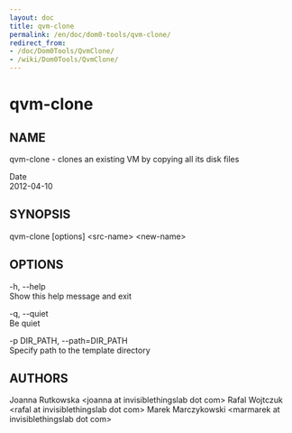 ```yaml
---
layout: doc
title: qvm-clone
permalink: /en/doc/dom0-tools/qvm-clone/
redirect_from:
- /doc/Dom0Tools/QvmClone/
- /wiki/Dom0Tools/QvmClone/
---
```


qvm-clone
=========

NAME
----

qvm-clone - clones an existing VM by copying all its disk files

Date  
2012-04-10

SYNOPSIS
--------

qvm-clone [options] \<src-name\> \<new-name\>

OPTIONS
-------

-h, --help  
Show this help message and exit

-q, --quiet  
Be quiet

-p DIR\_PATH, --path=DIR\_PATH  
Specify path to the template directory

AUTHORS
-------

Joanna Rutkowska \<joanna at invisiblethingslab dot com\>
Rafal Wojtczuk \<rafal at invisiblethingslab dot com\>
Marek Marczykowski \<marmarek at invisiblethingslab dot com\>
